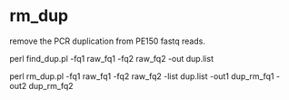 # rm_dup
remove the PCR duplication from PE150 fastq reads.

perl find_dup.pl -fq1 raw_fq1 -fq2 raw_fq2 -out dup.list

perl rm_dup.pl -fq1 raw_fq1 -fq2 raw_fq2 -list dup.list -out1 dup_rm_fq1 -out2 dup_rm_fq2
